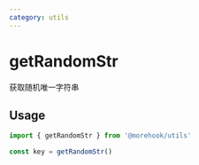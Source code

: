 ```yaml
---
category: utils
---
```


# getRandomStr

获取随机唯一字符串

## Usage
``` js
import { getRandomStr } from '@morehook/utils'

const key = getRandomStr()
```